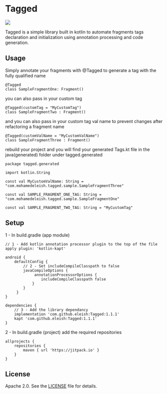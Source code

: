 Tagged
=====   

[![](https://jitpack.io/v/eleish/Tagged.svg)](https://jitpack.io/#eleish/Tagged)

Tagged is a simple library built in kotlin to automate fragments tags declaration and initialization using annotation processing and code generation.    

Usage
--------

Simply annotate your fragments with @Tagged to generate a tag with the fully qualified name

```
@Tagged
class SampleFragmentOne: Fragment()
```

you can also pass in your custom tag

```
@Tagged(customTag = "MyCustomTag")
class SampleFragmentTwo : Fragment()
```

and you can also pass in your custom tag val name to prevent changes after refactoring a fragment name

```
@Tagged(customValName = "MyCustomValName")
class SampleFragmentThree : Fragment()
```

rebuild your project and you will find your generated Tags.kt file in the java(generated) folder under tagged.generated

```
package tagged.generated

import kotlin.String

const val MyCustomValName: String = "com.mohamedeleish.tagged.sample.SampleFragmentThree"

const val SAMPLE_FRAGMENT_ONE_TAG: String = "com.mohamedeleish.tagged.sample.SampleFragmentOne"

const val SAMPLE_FRAGMENT_TWO_TAG: String = "MyCustomTag"
```

Setup
--------

1 - In build.gradle (app module)
```
// 1 - Add kotlin annotation processor plugin to the top of the file
apply plugin: 'kotlin-kapt' 
   
android {
    defaultConfig {
        // 2 - Set includeCompileClasspath to false
        javaCompileOptions {
             annotationProcessorOptions {
                includeCompileClasspath false
            }
        }
     } 
}  
   
dependencies { 
    // 3 - Add the library dependancy
    implementation 'com.github.eleish:Tagged:1.1.1'
    kapt 'com.github.eleish:Tagged:1.1.1'
}
```

2 - In build.gradle (project) add the required repositories

```
allprojects {
    repositories {
        maven { url 'https://jitpack.io' }
    }
}
```

License
-------
Apache 2.0. See the [LICENSE](https://github.com/eleish/Tagged/blob/master/LICENSE) file for details.
